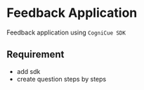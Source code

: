 # Feedback Application

Feedback application using `CogniCue SDK`

## Requirement

- add sdk
- create question steps by steps
